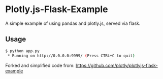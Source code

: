 # Plotly.js-Flask-Example
A simple example of using pandas and plotly.js, served via flask.

## Usage

```bash
$ python app.py
 * Running on http://0.0.0.0:9999/ (Press CTRL+C to quit)
```

Forked and simplified code from:  https://github.com/plotly/plotlyjs-flask-example